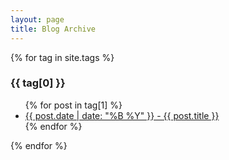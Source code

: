 ```yaml
---
layout: page
title: Blog Archive
---
```


{% for tag in site.tags %}
  <h3>{{ tag[0] }}</h3>
  <ul>
    {% for post in tag[1] %}
      <li><a href="https://mirko-r.github.io/blog/{{post.url}}">{{ post.date | date: "%B %Y" }} - {{ post.title }}</a></li>
    {% endfor %}
  </ul>
{% endfor %}

